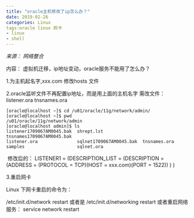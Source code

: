 ```yaml
---
title: "oracle主机修改了ip怎么办？"
date: 2019-02-26
categories: Linux
tags:oracle linux 网卡
- linux
- shell
---
```


*来源： 网络整合*

内容：
虚拟机迁移，ip地址变动，oracle服务不能用了怎么办？


1.为主机起名字,xxx.com
	修改hosts 文件

2.oracle监听文件不再配置ip地址，而是用上面的主机名字
	需改文件：listener.ora tnsnames.ora

```shell
[oracle@localhost ~]$ cd /u01/oracle/11g/network/admin/
[oracle@localhost ~]$ pwd
/u01/oracle/11g/network/admin
[oracle@localhost admin]$ ls
listener1709067AM0045.bak  shrept.lst               tnsnames1709067AM0045.bak
listener.ora               sqlnet1709067AM0045.bak  tnsnames.ora
samples                    sqlnet.ora
```

 修改后的：
LISTENER1 =
  (DESCRIPTION_LIST =
    (DESCRIPTION =
      (ADDRESS = (PROTOCOL = TCP)(HOST = xxx.com)(PORT = 1522))
    )
  )

3.重启网卡

Linux 下网卡重启的命令为：

 /etc/init.d/network restart 或者是  /etc/init.d/networking restart
或者重启网络服务：
service network restart